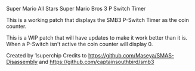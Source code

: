 Super Mario All Stars Super Mario Bros 3 P Switch Timer

This is a working patch that displays the SMB3 P-Switch Timer as the coin counter.

This is a WIP patch that will have updates to make it work better than it is. When a P-Switch isn't active the coin counter will display 0.

Created by 1superchip
Credits to https://github.com/Maseya/SMAS-Disassembly and https://github.com/captainsouthbird/smb3